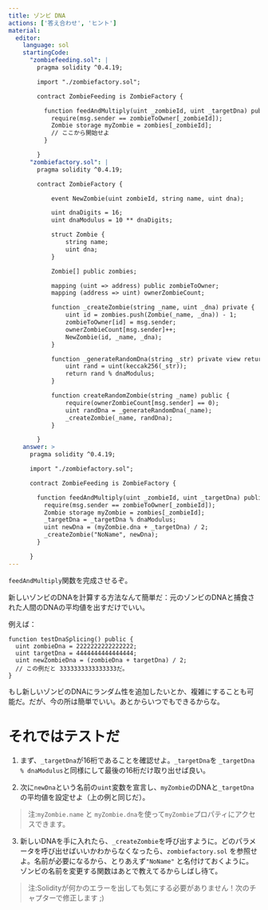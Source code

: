 ```yaml
---
title: ゾンビ DNA
actions: ['答え合わせ', 'ヒント']
material:
  editor:
    language: sol
    startingCode:
      "zombiefeeding.sol": |
        pragma solidity ^0.4.19;

        import "./zombiefactory.sol";

        contract ZombieFeeding is ZombieFactory {

          function feedAndMultiply(uint _zombieId, uint _targetDna) public {
            require(msg.sender == zombieToOwner[_zombieId]);
            Zombie storage myZombie = zombies[_zombieId];
            // ここから開始せよ
          }

        }
      "zombiefactory.sol": |
        pragma solidity ^0.4.19;

        contract ZombieFactory {

            event NewZombie(uint zombieId, string name, uint dna);

            uint dnaDigits = 16;
            uint dnaModulus = 10 ** dnaDigits;

            struct Zombie {
                string name;
                uint dna;
            }

            Zombie[] public zombies;

            mapping (uint => address) public zombieToOwner;
            mapping (address => uint) ownerZombieCount;

            function _createZombie(string _name, uint _dna) private {
                uint id = zombies.push(Zombie(_name, _dna)) - 1;
                zombieToOwner[id] = msg.sender;
                ownerZombieCount[msg.sender]++;
                NewZombie(id, _name, _dna);
            }

            function _generateRandomDna(string _str) private view returns (uint) {
                uint rand = uint(keccak256(_str));
                return rand % dnaModulus;
            }

            function createRandomZombie(string _name) public {
                require(ownerZombieCount[msg.sender] == 0);
                uint randDna = _generateRandomDna(_name);
                _createZombie(_name, randDna);
            }

        }
    answer: >
      pragma solidity ^0.4.19;

      import "./zombiefactory.sol";

      contract ZombieFeeding is ZombieFactory {

        function feedAndMultiply(uint _zombieId, uint _targetDna) public {
          require(msg.sender == zombieToOwner[_zombieId]);
          Zombie storage myZombie = zombies[_zombieId];
          _targetDna = _targetDna % dnaModulus;
          uint newDna = (myZombie.dna + _targetDna) / 2;
          _createZombie("NoName", newDna);
        }

      }
---
```


`feedAndMultiply`関数を完成させるぞ。

新しいゾンビのDNAを計算する方法なんて簡単だ：元のゾンビのDNAと捕食された人間のDNAの平均値を出すだけでいい。

例えば：

```
function testDnaSplicing() public {
  uint zombieDna = 2222222222222222;
  uint targetDna = 4444444444444444;
  uint newZombieDna = (zombieDna + targetDna) / 2;
  // この例だと 3333333333333333だ。
}
```

もし新しいゾンビのDNAにランダム性を追加したいとか、複雑にすることも可能だ。だが、今の所は簡単でいい。あとからいつでもできるからな。

# それではテストだ

1. まず、`_targetDna`が16桁であることを確認せよ。`_targetDna`を `_targetDna % dnaModulus`と同様にして最後の16桁だけ取り出せば良い。

2. 次に`newDna`という名前の`uint`変数を宣言し、`myZombie`のDNAと`_targetDna`の平均値を設定せよ（上の例と同じだ）。

  > 注:`myZombie.name` と `myZombie.dna`を使って`myZombie`プロパティにアクセスできます。

3. 新しいDNAを手に入れたら、`_createZombie`を呼び出すように。どのパラメータを呼び出せばいいかわからなくなったら、`zombiefactory.sol` を参照せよ。名前が必要になるから、とりあえず`"NoName"` と名付けておくように。ゾンビの名前を変更する関数はあとで教えてるからしばし待て。

> 注:Solidityが何かのエラーを出しても気にする必要がありません！次のチャプターで修正します ;)



